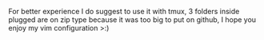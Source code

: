 For better experience I do suggest to use it with tmux, 3 folders inside plugged are on zip type because it was too big to put on github, I hope you enjoy my vim configuration >:) 
